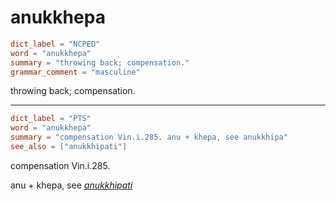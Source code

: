 # anukkhepa

``` toml
dict_label = "NCPED"
word = "anukkhepa"
summary = "throwing back; compensation."
grammar_comment = "masculine"
```

throwing back; compensation.

--------------------

``` toml
dict_label = "PTS"
word = "anukkhepa"
summary = "compensation Vin.i.285. anu + khepa, see anukkhipa"
see_also = ["anukkhipati"]
```

compensation Vin.i.285.

anu \+ khepa, see *[anukkhipati](anukkhipati.md)*

